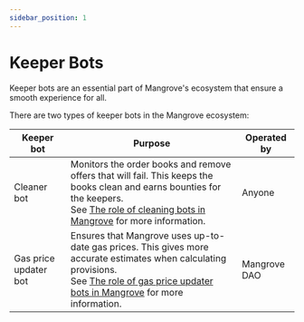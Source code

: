 ```yaml
---
sidebar_position: 1
---
```


# Keeper Bots

Keeper bots are an essential part of Mangrove's ecosystem that ensure a smooth experience for all.

There are two types of keeper bots in the Mangrove ecosystem:

| Keeper bot            | Purpose                                                                                                                              | Operated by  |
| --------------------- | ------------------------------------------------------------------------------------------------------------------------------------ | ------------ |
| Cleaner bot           | Monitors the order books and remove offers that will fail. This keeps the books clean and earns bounties for the keepers. <br/> See [The role of cleaning bots in Mangrove](./background/the-role-of-cleaning-bots-in-mangrove.md) for more information.  | Anyone       |
| Gas price updater bot | Ensures that Mangrove uses up-to-date gas prices. This gives more accurate estimates when calculating provisions. <br/> See [The role of gas price updater bots in Mangrove](./background/the-role-of-gas-price-updater-bots-in-mangrove.md) for more information.  | Mangrove DAO |
